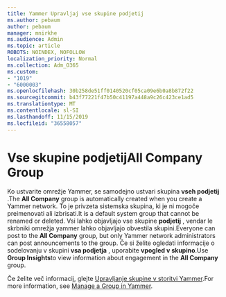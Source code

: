 ```yaml
---
title: Yammer Upravljaj vse skupine podjetij
ms.author: pebaum
author: pebaum
manager: mnirkhe
ms.audience: Admin
ms.topic: article
ROBOTS: NOINDEX, NOFOLLOW
localization_priority: Normal
ms.collection: Adm_O365
ms.custom:
- "1019"
- "6000003"
ms.openlocfilehash: 30b258de51ff0140520cf05ca09e6b0a8b872f22
ms.sourcegitcommit: b43f77221f47b50c41197a448a9c26c423ce1ad5
ms.translationtype: MT
ms.contentlocale: sl-SI
ms.lasthandoff: 11/15/2019
ms.locfileid: "36558057"
---
```

# <a name="all-company-group"></a><span data-ttu-id="27f08-102">Vse skupine podjetij</span><span class="sxs-lookup"><span data-stu-id="27f08-102">All Company Group</span></span>

<span data-ttu-id="27f08-103">Ko ustvarite omrežje Yammer, se samodejno ustvari skupina **vseh podjetij** .</span><span class="sxs-lookup"><span data-stu-id="27f08-103">The **All Company** group is automatically created when you create a Yammer network.</span></span> <span data-ttu-id="27f08-104">To je privzeta sistemska skupina, ki je ni mogoče preimenovati ali izbrisati.</span><span class="sxs-lookup"><span data-stu-id="27f08-104">It is a default system group that cannot be renamed or deleted.</span></span> <span data-ttu-id="27f08-105">Vsi lahko objavljajo vse skupine **podjetij** , vendar le skrbniki omrežja yammer lahko objavljajo obvestila skupini.</span><span class="sxs-lookup"><span data-stu-id="27f08-105">Everyone can post to the **All Company** group, but only Yammer network administrators can post announcements to the group.</span></span> <span data-ttu-id="27f08-106">Če si želite ogledati informacije o sodelovanju v skupini **vsa podjetja** , uporabite **vpogled v skupino**.</span><span class="sxs-lookup"><span data-stu-id="27f08-106">Use **Group Insights**to view information about engagement in the **All Company** group.</span></span>

<span data-ttu-id="27f08-107">Če želite več informacij, glejte [Upravljanje skupine v storitvi Yammer](https://support.office.com/article/Manage-a-group-in-Yammer-6e05c6d6-5548-4c88-89cd-e6757a514ef2).</span><span class="sxs-lookup"><span data-stu-id="27f08-107">For more information, see [Manage a Group in Yammer](https://support.office.com/article/Manage-a-group-in-Yammer-6e05c6d6-5548-4c88-89cd-e6757a514ef2).</span></span>
